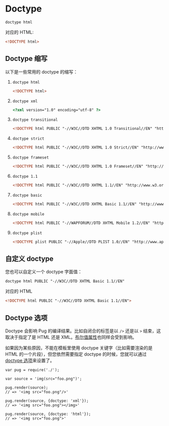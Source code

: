 # Doctype


```pug
doctype html
```

对应的 HTML:

```html
<!DOCTYPE html>
```

## Doctype 缩写

以下是一些常用的 doctype 的缩写：

1. `doctype html`

    ```html
    <!DOCTYPE html>
    ```
2. `doctype xml`

    ```html
    <?xml version="1.0" encoding="utf-8" ?>
    ```
3. `doctype transitional`

    ```html
    <!DOCTYPE html PUBLIC "-//W3C//DTD XHTML 1.0 Transitional//EN" "http://www.w3.org/TR/xhtml1/DTD/xhtml1-transitional.dtd">
    ```
4. `doctype strict`

    ```html
    <!DOCTYPE html PUBLIC "-//W3C//DTD XHTML 1.0 Strict//EN" "http://www.w3.org/TR/xhtml1/DTD/xhtml1-strict.dtd">
    ```
5. `doctype frameset`

    ```html
    <!DOCTYPE html PUBLIC "-//W3C//DTD XHTML 1.0 Frameset//EN" "http://www.w3.org/TR/xhtml1/DTD/xhtml1-frameset.dtd">
    ```
6. `doctype 1.1`

    ```html
    <!DOCTYPE html PUBLIC "-//W3C//DTD XHTML 1.1//EN" "http://www.w3.org/TR/xhtml11/DTD/xhtml11.dtd">
    ```
7. `doctype basic`

    ```html
    <!DOCTYPE html PUBLIC "-//W3C//DTD XHTML Basic 1.1//EN" "http://www.w3.org/TR/xhtml-basic/xhtml-basic11.dtd">
    ```
8. `doctype mobile`

    ```html
    <!DOCTYPE html PUBLIC "-//WAPFORUM//DTD XHTML Mobile 1.2//EN" "http://www.openmobilealliance.org/tech/DTD/xhtml-mobile12.dtd">
    ```
9. `doctype plist`

    ```html
    <!DOCTYPE plist PUBLIC "-//Apple//DTD PLIST 1.0//EN" "http://www.apple.com/DTDs/PropertyList-1.0.dtd">
    ```

## 自定义 doctype

您也可以自定义一个 doctype 字面值：

```pug
doctype html PUBLIC "-//W3C//DTD XHTML Basic 1.1//EN"
```

对应的 HTML

```HTML
<!DOCTYPE html PUBLIC "-//W3C//DTD XHTML Basic 1.1//EN">
```

## Doctype 选项

Doctype 会影响 Pug 的编译结果。比如自闭合的标签是以 `/>` 还是以 `>` 结束，这取决于指定了是 HTML 还是 XML。[布尔值属性]()也同样会受到影响。

如果因为某些原因，不能在模板里使用 doctype 关键字（比如需要渲染的是 HTML 的一个片段），但您依然需要指定 doctype 的时候，您就可以通过 [doctype 选项]()来设置了。

```pug
var pug = require('./');

var source = 'img(src="foo.png")';

pug.render(source);
// => '<img src="foo.png"/>'

pug.render(source, {doctype: 'xml'});
// => '<img src="foo.png"></img>'

pug.render(source, {doctype: 'html'});
// => '<img src="foo.png">'
```